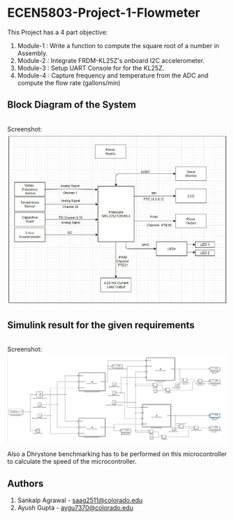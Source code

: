 # ECEN5803-Project-1-Flowmeter   
This Project has a 4 part objective:   
1. Module-1 : Write a function to compute the square root of a number in Assembly.
2. Module-2 : Integrate FRDM-KL25Z's onboard I2C accelerometer.   
3. Module-3 : Setup UART Console for for the KL25Z.
4. Module-4 : Capture frequency and temperature from the ADC and compute the flow rate (gallons/min)

## Block Diagram of the System
<br>Screenshot:  
   ![block_diagram](Module-4/Block%20Diagram/Flowmeter%20Solution%20Block%20Diagram.jpg)

## Simulink result for the given requirements
<br>Screenshot:  
   ![block_diagram](Module-4/Simulink/simulink%20result.jpg)

Also a Dhrystone benchmarking has to be performed on this microcontroller to calculate the speed of the microcontroller.    

## Authors  
1. Sankalp Agrawal - saag2511@colorado.edu   
2. Ayush Gupta - aygu7370@colorado.edu
